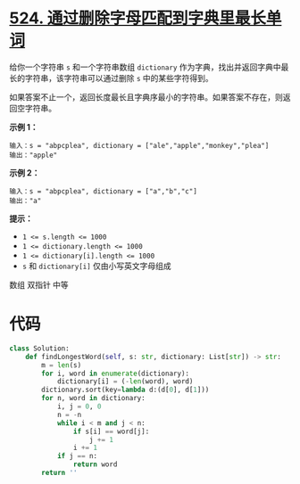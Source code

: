 # [524. 通过删除字母匹配到字典里最长单词](https://leetcode-cn.com/problems/longest-word-in-dictionary-through-deleting/)

给你一个字符串 `s` 和一个字符串数组 `dictionary` 作为字典，找出并返回字典中最长的字符串，该字符串可以通过删除 `s` 中的某些字符得到。

如果答案不止一个，返回长度最长且字典序最小的字符串。如果答案不存在，则返回空字符串。

 

**示例 1：**

```
输入：s = "abpcplea", dictionary = ["ale","apple","monkey","plea"]
输出："apple"
```

**示例 2：**

```
输入：s = "abpcplea", dictionary = ["a","b","c"]
输出："a"
```

 

**提示：**

-   `1 <= s.length <= 1000`
-   `1 <= dictionary.length <= 1000`
-   `1 <= dictionary[i].length <= 1000`
-   `s` 和 `dictionary[i]` 仅由小写英文字母组成

数组 双指针 中等

# 代码

```python
class Solution:
    def findLongestWord(self, s: str, dictionary: List[str]) -> str:
        m = len(s)
        for i, word in enumerate(dictionary):
            dictionary[i] = (-len(word), word)
        dictionary.sort(key=lambda d:(d[0], d[1]))
        for n, word in dictionary:
            i, j = 0, 0 
            n = -n
            while i < m and j < n:
                if s[i] == word[j]:
                    j += 1
                i += 1
            if j == n:
                return word
        return ''
```



